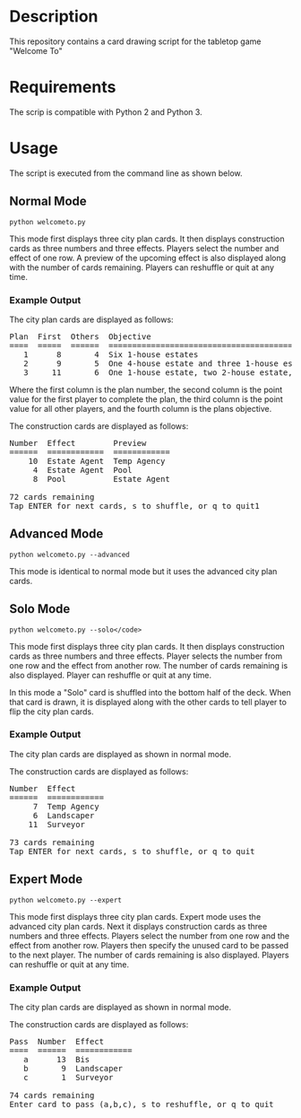 # Description
This repository contains a card drawing script for the tabletop game "Welcome To"

# Requirements
The scrip is compatible with Python 2 and Python 3.

# Usage
The script is executed from the command line as shown below.

## Normal Mode
`python welcometo.py`  

This mode first displays three city plan cards. It then displays construction cards as three numbers and three effects. Players select the number and effect of one row.
A preview of the upcoming effect is also displayed along with the number of cards remaining.
Players can reshuffle or quit at any time.

### Example Output
The city plan cards are displayed as follows:
<pre>Plan  First  Others  Objective
====  =====  ======  ==============================================================
   1      8       4  Six 1-house estates
   2      9       5  One 4-house estate and three 1-house estates
   3     11       6  One 1-house estate, two 2-house estate, and one 3-house estate
</pre>
Where the first column is the plan number, the second column is the point value for the first player to complete the plan, the third column is the point value for all other players, and the fourth column is the plans objective.

The construction cards are displayed as follows:
<pre>Number  Effect        Preview
======  ============  ============
    10  Estate Agent  Temp Agency
     4  Estate Agent  Pool
     8  Pool          Estate Agent

72 cards remaining
Tap ENTER for next cards, s to shuffle, or q to quit1</pre>

## Advanced Mode
`python welcometo.py --advanced`  

This mode is identical to normal mode but it uses the advanced city plan cards.

## Solo Mode
`python welcometo.py --solo</code>`

This mode first displays three city plan cards. It then displays construction cards as three numbers and three effects. Player selects the number from one row and the effect from another row.
The number of cards remaining is also displayed.
Player can reshuffle or quit at any time.

In this mode a "Solo" card is shuffled into the bottom half of the deck. When that card is drawn, it is displayed along with the other cards to tell player to flip the city plan cards.

### Example Output
The city plan cards are displayed as shown in normal mode.

The construction cards are displayed as follows:
<pre>Number  Effect
======  ============
     7  Temp Agency
     6  Landscaper
    11  Surveyor

73 cards remaining
Tap ENTER for next cards, s to shuffle, or q to quit</pre>

## Expert Mode
`python welcometo.py --expert`

This mode first displays three city plan cards. Expert mode uses the advanced city plan cards. Next it displays construction cards as three numbers and three effects. Players select the number from one row and the effect from another row.
Players then specify the unused card to be passed to the next player.
The number of cards remaining is also displayed.
Players can reshuffle or quit at any time.

### Example Output
The city plan cards are displayed as shown in normal mode.

The construction cards are displayed as follows:
<pre>Pass  Number  Effect
====  ======  ============
   a      13  Bis
   b       9  Landscaper
   c       1  Surveyor

74 cards remaining
Enter card to pass (a,b,c), s to reshuffle, or q to quit</pre>
